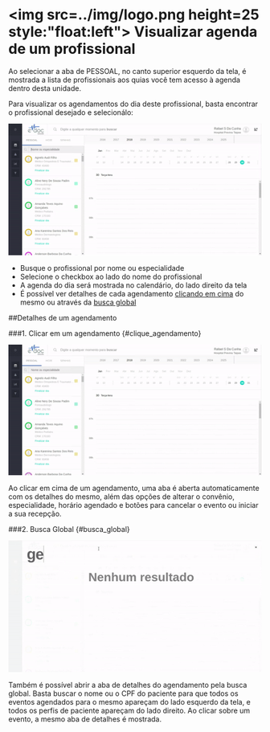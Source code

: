 # <img src=../img/logo.png height=25 style:"float:left"> Visualizar agenda de um profissional

Ao selecionar a aba de PESSOAL, no canto superior esquerdo da tela, é mostrada a lista de profissionais aos quias você tem acesso à agenda dentro desta unidade.

Para visualizar os agendamentos do dia deste profissional, basta encontrar o profissional desejado e selecionálo:

<div class="left-float-framme framme70">
	<img src="../img/calendario/visualizar_agenda.gif">
</div>

<div class="right-float-framme framme28">
	<ul>
		<li>Busque o profissional por nome ou especialidade</li>
		<li>Selecione o checkbox ao lado do nome do profissional</	li>
		<li>A agenda do dia será mostrada no calendário, do lado direito da tela</li>
		<li>É possível ver detalhes de cada agendamento <a href="#clique_agendamento">clicando em cima</a> do mesmo ou através da <a href="#busca_global">busca global</a></li>
	</ul>
</div> 

<div style="clear: left;"></div>



##Detalhes de um agendamento

###1. Clicar em um agendamento  {#clique_agendamento}

<div class="left-float-framme framme50">
	<img src="../img/calendario/detalhes1.gif"> 
</div>

Ao clicar em cima de um agendamento, uma aba é aberta automaticamente com os detalhes do mesmo, além das opções de alterar o convênio, especialidade, horário agendado e botões para cancelar o evento ou iniciar a sua recepção.  
<div style="clear: left;"></div>


###2. Busca Global {#busca_global}

<div class="left-float-framme framme50">
	<img src="../img/calendario/detalhes2.gif"> 
</div>

Também é possível abrir a aba de detalhes do agendamento pela busca global. Basta buscar o nome ou o CPF do paciente para que todos os eventos agendados para o mesmo apareçam do lado esquerdo da tela, e todos os perfis de paciente apareçam do lado direito. Ao clicar sobre um evento, a mesmo aba de detalhes é mostrada.
<div style="clear: left;"></div>

